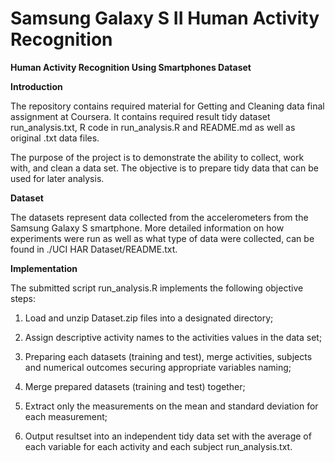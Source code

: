 # Samsung Galaxy S II Human Activity Recognition

**Human Activity Recognition Using Smartphones Dataset**

**Introduction**

The repository contains required material for Getting and Cleaning data final assignment at Coursera. 
It contains required result tidy dataset run_analysis.txt, R code in run_analysis.R and README.md as well as original .txt data files.

The purpose of the project is to demonstrate the ability to collect, work with, and clean a data set.
The objective is to prepare tidy data that can be used for later analysis.

**Dataset**

The datasets represent data collected from the accelerometers from the Samsung Galaxy S smartphone. 
More detailed information on how experiments were run as well as what type of data were collected, can be found in ./UCI HAR Dataset/README.txt.

**Implementation**

The submitted script run_analysis.R implements the following objective steps:

1. Load and unzip Dataset.zip files into a designated directory;

2. Assign descriptive activity names to the activities values in the data set;

3. Preparing each datasets (training and test), merge activities, subjects and numerical outcomes securing appropriate variables naming;

4. Merge prepared datasets (training and test) together;

5. Extract only the measurements on the mean and standard deviation for each measurement;

6. Output resultset into an independent tidy data set with the average of each variable for each activity and each subject run_analysis.txt.




